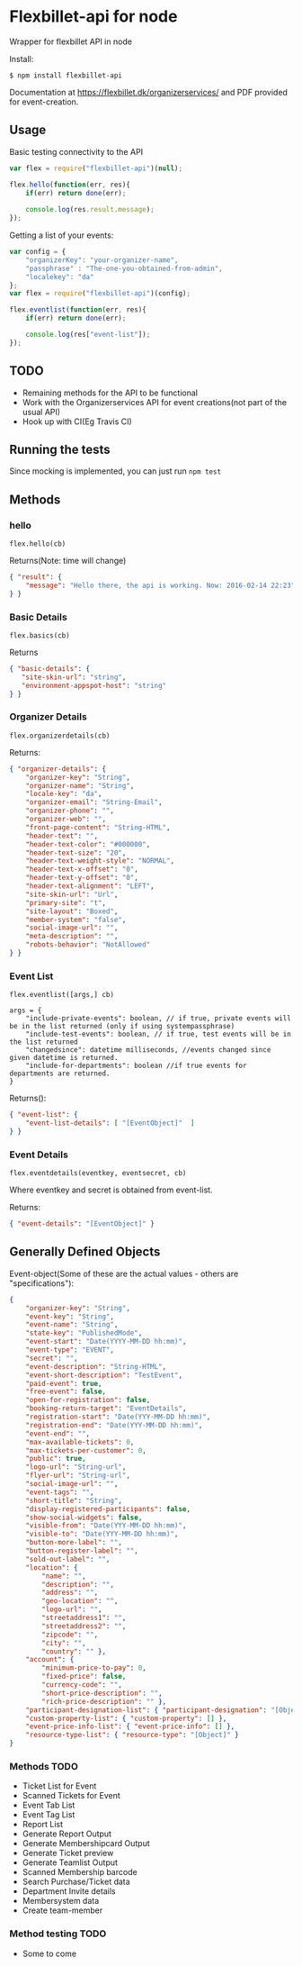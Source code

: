 # Flexbillet-api for node
Wrapper for flexbillet API in node

Install: 
```shell
$ npm install flexbillet-api
```

Documentation at https://flexbillet.dk/organizerservices/ and PDF provided for event-creation.

## Usage

Basic testing connectivity to the API
```javascript
var flex = require("flexbillet-api")(null);

flex.hello(function(err, res){
    if(err) return done(err);
    
    console.log(res.result.message);
});
```

Getting a list of your events:

```javascript
var config = {
    "organizerKey": "your-organizer-name",
    "passphrase" : "The-one-you-obtained-from-admin",
    "localekey": "da"
};
var flex = require("flexbillet-api")(config);

flex.eventlist(function(err, res){
    if(err) return done(err);

    console.log(res["event-list"]);
});
```

## TODO

* Remaining methods for the API to be functional
* Work with the Organizerservices API for event creations(not part of the usual
  API)
* Hook up with CI(Eg Travis CI)

## Running the tests

Since mocking is implemented, you can just run `npm test`

## Methods

### hello
`flex.hello(cb)`

Returns(Note: time will change)
```JSON
{ "result": {
    "message": "Hello there, the api is working. Now: 2016-02-14 22:23"
} }

```

### Basic Details
`flex.basics(cb)`

Returns
```JSON
{ "basic-details": { 
   "site-skin-url": "string",
   "environment-appspot-host": "string"
} }

```

### Organizer Details
`flex.organizerdetails(cb)`

Returns:
```JSON
{ "organizer-details": { 
    "organizer-key": "String",
    "organizer-name": "String",
    "locale-key": "da",
    "organizer-email": "String-Email",
    "organizer-phone": "",
    "organizer-web": "",
    "front-page-content": "String-HTML",
    "header-text": "",
    "header-text-color": "#000000",
    "header-text-size": "20",
    "header-text-weight-style": "NORMAL",
    "header-text-x-offset": "0",
    "header-text-y-offset": "0",
    "header-text-alignment": "LEFT",
    "site-skin-url": "Url",
    "primary-site": "t",
    "site-layout": "Boxed",
    "member-system": "false",
    "social-image-url": "",
    "meta-description": "",
    "robots-behavior": "NotAllowed"
} }
```

### Event List
`flex.eventlist([args,] cb)`

```
args = {
    "include-private-events": boolean, // if true, private events will be in the list returned (only if using systempassphrase)
    "include-test-events": boolean, // if true, test events will be in the list returned
    "changedsince": datetime milliseconds, //events changed since given datetime is returned.
    "include-for-departments": boolean //if true events for departments are returned.
}
```

Returns():
```JSON
{ "event-list": {
    "event-list-details": [ "[EventObject]"  ]
} }
```

### Event Details
`flex.eventdetails(eventkey, eventsecret, cb)`

Where eventkey and secret is obtained from event-list.

Returns:
```JSON
{ "event-details": "[EventObject]" }
```

## Generally Defined Objects

Event-object(Some of these are the actual values - others are "specifications"):
```JSON
{
    "organizer-key": "String",
    "event-key": "String",
    "event-name": "String",
    "state-key": "PublishedMode",
    "event-start": "Date(YYYY-MM-DD hh:mm)",
    "event-type": "EVENT",
    "secret": "",
    "event-description": "String-HTML",
    "event-short-description": "TestEvent",
    "paid-event": true,
    "free-event": false,
    "open-for-registration": false,
    "booking-return-target": "EventDetails",
    "registration-start": "Date(YYY-MM-DD hh:mm)",
    "registration-end": "Date(YYY-MM-DD hh:mm)",
    "event-end": "",
    "max-available-tickets": 0,
    "max-tickets-per-customer": 0,
    "public": true,
    "logo-url": "String-url",
    "flyer-url": "String-url",
    "social-image-url": "",
    "event-tags": "",
    "short-title": "String",
    "display-registered-participants": false,
    "show-social-widgets": false,
    "visible-from": "Date(YYY-MM-DD hh:mm)",
    "visible-to": "Date(YYY-MM-DD hh:mm)",
    "button-more-label": "",
    "button-register-label": "",
    "sold-out-label": "",
    "location": {
        "name": "",
        "description": "",
        "address": "",
        "geo-location": "",
        "logo-url": "",
        "streetaddress1": "",
        "streetaddress2": "",
        "zipcode": "",
        "city": "",
        "country": "" },
    "account": {
        "minimum-price-to-pay": 0,
        "fixed-price": false,
        "currency-code": "",
        "short-price-description": "",
        "rich-price-description": "" },
    "participant-designation-list": { "participant-designation": "[Object]" },
    "custom-property-list": { "custom-property": [] },
    "event-price-info-list": { "event-price-info": [] },
    "resource-type-list": { "resource-type": "[Object]" }
}
```


### Methods TODO
* Ticket List for Event
* Scanned Tickets for Event
* Event Tab List
* Event Tag List
* Report List
* Generate Report Output
* Generate Membershipcard Output
* Generate Ticket preview
* Generate Teamlist Output
* Scanned Membership barcode
* Search Purchase/Ticket data
* Department Invite details
* Membersystem data
* Create team-member

### Method testing TODO
* Some to come
